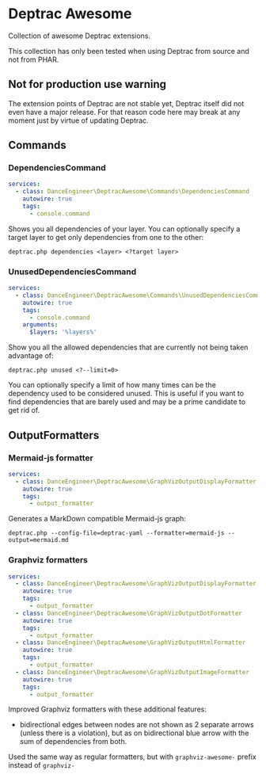# Deptrac Awesome

Collection of awesome Deptrac extensions.

This collection has only been tested when using Deptrac from source and not from PHAR.

## Not for production use warning

The extension points of Deptrac are not stable yet, Deptrac itself did not even have a major release. For that reason
code here may break at any moment just by virtue of updating Deptrac.

## Commands

### DependenciesCommand

```yaml
services:
  - class: DanceEngineer\DeptracAwesome\Commands\DependenciesCommand
    autowire: true
    tags:
      - console.command
```

Shows you all dependencies of your layer. You can optionally specify a target layer to get only dependencies from one to
the other:

```shell
deptrac.php dependencies <layer> <?target layer>
```

### UnusedDependenciesCommand

```yaml
services:
  - class: DanceEngineer\DeptracAwesome\Commands\UnusedDependenciesCommand
    autowire: true
    tags:
      - console.command
    arguments:
      $layers: '%layers%'
```

Show you all the allowed dependencies that are currently not being taken advantage of:

```shell
deptrac.php unused <?--limit=0>
```

You can optionally specify a limit of how many times can be the dependency used to be considered unused. This is useful
if you want to find dependencies that are barely used and may be a prime candidate to get rid of.

## OutputFormatters

### Mermaid-js formatter

```yaml
services:
  - class: DanceEngineer\DeptracAwesome\GraphVizOutputDisplayFormatter
    autowire: true
    tags:
      - output_formatter
```

Generates a MarkDown compatible Mermaid-js graph:

```shell
deptrac.php --config-file=deptrac-yaml --formatter=mermaid-js --output=mermaid.md
```

### Graphviz formatters

```yaml
services:
  - class: DanceEngineer\DeptracAwesome\GraphVizOutputDisplayFormatter
    autowire: true
    tags:
      - output_formatter
  - class: DanceEngineer\DeptracAwesome\GraphVizOutputDotFormatter
    autowire: true
    tags:
      - output_formatter
  - class: DanceEngineer\DeptracAwesome\GraphVizOutputHtmlFormatter
    autowire: true
    tags:
      - output_formatter
  - class: DanceEngineer\DeptracAwesome\GraphVizOutputImageFormatter
    autowire: true
    tags:
      - output_formatter
```

Improved Graphviz formatters with these additional features:

- bidirectional edges between nodes are not shown as 2 separate arrows (unless there is a violation), but as on
  bidirectional blue arrow with the sum of dependencies from both.

Used the same way as regular formatters, but with `graphviz-awesome-` prefix instead of `graphviz-`